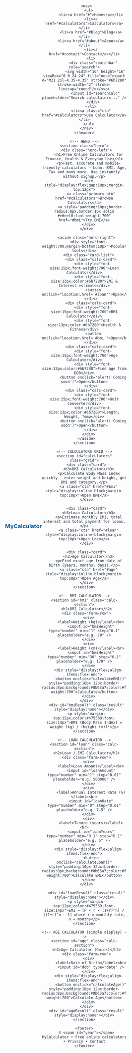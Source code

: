 <!doctype html>
<html lang="en">
<head>
  <meta charset="utf-8" />
  <meta name="viewport" content="width=device-width,initial-scale=1" />
  <title>MyCalculator — Free Online Calculators</title>
  <meta name="description" content="MyCalculator: Free online calculators — Loan, BMI, Age, Tax and more. Fast, simple and accurate tools for everyday use." />
  <style>
    /* ---------- BASIC RESET ---------- */
    *{box-sizing:border-box;margin:0;padding:0}
    html,body{height:100%;font-family:Inter, system-ui, -apple-system, "Segoe UI", Roboto, "Helvetica Neue", Arial; color:#1f2937}
    a{color:inherit;text-decoration:none}
    button{cursor:pointer}

    /* ---------- LAYOUT ---------- */
    .container{max-width:1100px;margin:0 auto;padding:20px}
    header{display:flex;align-items:center;justify-content:space-between;padding:14px 0}
    .logo{display:flex;align-items:center;gap:12px;font-weight:700;font-size:18px;color:#0b63a7}
    .logo svg{width:40px;height:40px}
    nav ul{display:flex;gap:18px;list-style:none;align-items:center}
    nav a{padding:8px 10px;border-radius:6px;font-weight:600;color:#374151}
    nav a:hover{background:#eef2ff;color:#0b63a7}

    .cta{background:#0b63a7;color:#fff;padding:8px 12px;border-radius:8px;font-weight:700}
    .searchbar{display:flex;align-items:center;background:#f3f4f6;border-radius:8px;padding:6px 10px;gap:8px}
    .searchbar input{border:0;background:transparent;outline:none;width:200px;font-size:14px}

    /* ---------- HERO ---------- */
    .hero{display:flex;align-items:center;gap:30px;padding:28px 0}
    .hero-left{flex:1}
    .hero h1{font-size:40px;line-height:1.02;color:#0b2540;margin-bottom:10px}
    .hero p{color:#4b5563;margin-bottom:14px}
    .hero .primary-btn{background:#0b63a7;color:#fff;padding:10px 16px;border-radius:8px;font-weight:700}

    .hero-right{width:360px;background:linear-gradient(180deg,#ffffff,#f8fafc);border-radius:12px;padding:18px;box-shadow:0 8px 30px rgba(6,78,59,0.05)}
    .card-list{display:grid;grid-template-columns:repeat(2,1fr);gap:10px}
    .calc-card{background:#fff;padding:10px;border-radius:10px;box-shadow:0 6px 18px rgba(13,42,71,0.04);display:flex;flex-direction:column;gap:8px}
    .calc-card button{margin-top:auto;padding:8px;border-radius:8px;border:0;background:#0b63a7;color:white;font-weight:700}

    /* ---------- GRID ---------- */
    .grid{display:grid;grid-template-columns:repeat(3,1fr);gap:18px;margin-top:26px}
    .card{background:#fff;padding:18px;border-radius:10px;box-shadow:0 8px 24px rgba(2,6,23,0.04)}
    .card h3{margin-bottom:8px;color:#0b3a66}
    .card p{color:#475569;font-size:14px;margin-bottom:12px}

    /* ---------- Calculator sections ---------- */
    .calc-section{margin-top:28px;background:#fff;padding:18px;border-radius:10px;box-shadow:0 6px 18px rgba(2,6,23,0.04)}
    .form-row{display:flex;gap:12px;margin-bottom:12px;flex-wrap:wrap}
    input[type=number], input[type=text], select{padding:10px;border:1px solid #e6e9ef;border-radius:8px;min-width:120px}
    .result{margin-top:12px;padding:12px;border-radius:8px;background:#f1f5f9;color:#0b2540;font-weight:700}

    /* ---------- FOOTER ---------- */
    footer{margin-top:40px;padding:18px 0;color:#64748b;text-align:center}

    /* ---------- RESPONSIVE ---------- */
    @media (max-width:900px){
      .grid{grid-template-columns:repeat(2,1fr)}
      .hero-right{display:none}
      .searchbar input{width:120px}
    }
    @media (max-width:600px){
      header{flex-direction:column;align-items:flex-start;gap:10px}
      .grid{grid-template-columns:1fr}
      .hero{flex-direction:column}
      .hero h1{font-size:28px}
    }
  </style>
</head>
<body>
  <div class="container">
    <!-- HEADER -->
    <header>
      <div class="logo">
        <!-- Simple inline SVG logo -->
        <svg viewBox="0 0 48 48" fill="none" xmlns="http://www.w3.org/2000/svg" aria-hidden="true">
          <rect x="4" y="6" width="40" height="36" rx="6" fill="#e6f2ff"/>
          <rect x="10" y="12" width="28" height="6" rx="2" fill="#0b63a7"/>
          <g transform="translate(10,22)" fill="#0b63a7">
            <circle cx="4" cy="4" r="3"/>
            <circle cx="12" cy="4" r="3"/>
            <circle cx="20" cy="4" r="3"/>
            <circle cx="4" cy="12" r="3"/>
            <circle cx="12" cy="12" r="3"/>
            <circle cx="20" cy="12" r="3"/>
          </g>
        </svg>
        MyCalculator
      </div>

      <nav>
        <ul>
          <li><a href="#">Home</a></li>
          <li><a href="#calculators">Calculators</a></li>
          <li><a href="#blog">Blog</a></li>
          <li><a href="#about">About</a></li>
          <li><a href="#contact">Contact</a></li>
          <li>
            <div class="searchbar" role="search">
              <svg width="16" height="16" viewBox="0 0 24 24" fill="none"><path d="M21 21l-4.35-4.35" stroke="#6b7280" stroke-width="2" stroke-linecap="round"/></svg>
              <input id="searchCalc" placeholder="Search calculators..." />
            </div>
          </li>
          <li><a class="cta" href="#calculators">Use Calculator</a></li>
        </ul>
      </nav>
    </header>

    <!-- HERO -->
    <section class="hero">
      <div class="hero-left">
        <h1>Free Online Calculators for Finance, Health & Everyday Use</h1>
        <p>Fast, accurate and mobile-friendly calculators — Loan, BMI, Age, Tax and many more. Use instantly without signup.</p>
        <div style="display:flex;gap:10px;margin-top:12px">
          <a class="primary-btn" href="#calculators">Browse Calculators</a>
          <a style="padding:10px;border-radius:8px;border:1px solid #e6eef8;font-weight:700" href="#bmi">Try BMI</a>
        </div>
      </div>

      <aside class="hero-right">
        <div style="font-weight:700;margin-bottom:10px">Popular tools</div>
        <div class="card-list">
          <div class="calc-card">
            <div style="font-size:15px;font-weight:700">Loan Calculator</div>
            <div style="font-size:13px;color:#6b7280">EMI & Interest estimate</div>
            <button onclick="location.href='#loan'">Open</button>
          </div>
          <div class="calc-card">
            <div style="font-size:15px;font-weight:700">BMI Calculator</div>
            <div style="font-size:13px;color:#6b7280">Health & Fitness</div>
            <button onclick="location.href='#bmi'">Open</button>
          </div>
          <div class="calc-card">
            <div style="font-size:15px;font-weight:700">Age Calculator</div>
            <div style="font-size:13px;color:#6b7280">Find age from DOB</div>
            <button onclick="alert('Coming soon')">Open</button>
          </div>
          <div class="calc-card">
            <div style="font-size:15px;font-weight:700">Unit Converter</div>
            <div style="font-size:13px;color:#6b7280">Length, Weight, Temp</div>
            <button onclick="alert('Coming soon')">Open</button>
          </div>
        </div>
      </aside>
    </section>

    <!-- CALCULATORS GRID -->
    <section id="calculators" class="grid">
      <div class="card">
        <h3>BMI Calculator</h3>
        <p>Calculate Body Mass Index quickly — enter weight and height, get BMI and category.</p>
        <a class="cta" href="#bmi" style="display:inline-block;margin-top:10px">Open BMI</a>
      </div>

      <div class="card">
        <h3>Loan Calculator</h3>
        <p>Estimate monthly EMI, total interest and total payment for loans.</p>
        <a class="cta" href="#loan" style="display:inline-block;margin-top:10px">Open Loan</a>
      </div>

      <div class="card">
        <h3>Age Calculator</h3>
        <p>Find exact age from date of birth (years, months, days).</p>
        <a class="cta" href="#age" style="display:inline-block;margin-top:10px">Open Age</a>
      </div>
    </section>

    <!-- BMI CALCULATOR -->
    <section id="bmi" class="calc-section">
      <h2>BMI Calculator</h2>
      <div class="form-row">
        <div>
          <label>Weight (kg)</label><br>
          <input id="bmiWeight" type="number" min="1" step="0.1" placeholder="e.g. 70" />
        </div>
        <div>
          <label>Height (cm)</label><br>
          <input id="bmiHeight" type="number" min="30" step="0.1" placeholder="e.g. 170" />
        </div>
        <div style="display:flex;align-items:flex-end">
          <button onclick="calculateBMI()" style="padding:10px 12px;border-radius:8px;background:#0b63a7;color:#fff;border:0;font-weight:700">Calculate</button>
        </div>
      </div>
      <div id="bmiResult" class="result" style="display:none"></div>
      <p style="margin-top:12px;color:#475569;font-size:14px">BMI (Body Mass Index) = weight (kg) / (height (m))²</p>
    </section>

    <!-- LOAN CALCULATOR -->
    <section id="loan" class="calc-section">
      <h2>Loan / EMI Calculator</h2>
      <div class="form-row">
        <div>
          <label>Loan Amount</label><br>
          <input id="loanAmount" type="number" min="1" step="0.01" placeholder="e.g. 500000" />
        </div>
        <div>
          <label>Annual Interest Rate (%)</label><br>
          <input id="loanRate" type="number" min="0" step="0.01" placeholder="e.g. 7.5" />
        </div>
        <div>
          <label>Tenure (years)</label><br>
          <input id="loanYears" type="number" min="0.1" step="0.1" placeholder="e.g. 5" />
        </div>
        <div style="display:flex;align-items:flex-end">
          <button onclick="calculateLoan()" style="padding:10px 12px;border-radius:8px;background:#0b63a7;color:#fff;border:0;font-weight:700">Calculate EMI</button>
        </div>
      </div>

      <div id="loanResult" class="result" style="display:none"></div>
      <p style="margin-top:12px;color:#475569;font-size:14px">EMI = [P × r × (1+r)^n] / [(1+r)^n – 1] where r = monthly rate, n = months</p>
    </section>

    <!-- AGE CALCULATOR (simple display) -->
    <section id="age" class="calc-section">
      <h2>Age Calculator (Quick)</h2>
      <div class="form-row">
        <div>
          <label>Date of Birth</label><br>
          <input id="dob" type="date" />
        </div>
        <div style="display:flex;align-items:flex-end">
          <button onclick="calculateAge()" style="padding:10px 12px;border-radius:8px;background:#0b63a7;color:#fff;border:0;font-weight:700">Calculate Age</button>
        </div>
      </div>
      <div id="ageResult" class="result" style="display:none"></div>
    </section>

    <footer>
      © <span id="year"></span> MyCalculator • Free online calculators • Privacy • Contact
    </footer>
  </div>

  <script>
    // set year
    document.getElementById('year').textContent = new Date().getFullYear();

    // SEARCH (basic)
    document.getElementById('searchCalc').addEventListener('keydown', function(e){
      if(e.key === 'Enter'){
        const q = this.value.trim().toLowerCase();
        if(!q) return;
        // very simple search mapping
        if(q.includes('bmi')) location.href = '#bmi';
        else if(q.includes('loan') || q.includes('emi')) location.href = '#loan';
        else if(q.includes('age')) location.href = '#age';
        else alert('No direct match found. Try keywords: bmi, loan, age');
      }
    });

    // BMI CALC
    function calculateBMI(){
      const w = parseFloat(document.getElementById('bmiWeight').value);
      const hcm = parseFloat(document.getElementById('bmiHeight').value);
      const out = document.getElementById('bmiResult');

      if(!w || !hcm){ out.style.display='block'; out.textContent = 'Please enter weight and height.'; return; }

      const h = hcm / 100;
      const bmi = w / (h*h);
      const bmiRounded = Math.round(bmi * 10) / 10;
      let cat = '';
      if(bmi < 18.5) cat = 'Underweight';
      else if(bmi < 25) cat = 'Normal weight';
      else if(bmi < 30) cat = 'Overweight';
      else cat = 'Obesity';

      out.style.display='block';
      out.innerHTML = `Your BMI is <strong>${bmiRounded}</strong> — <em>${cat}</em>`;
    }

    // LOAN CALC
    function calculateLoan(){
      const P = parseFloat(document.getElementById('loanAmount').value);
      const annualRate = parseFloat(document.getElementById('loanRate').value);
      const years = parseFloat(document.getElementById('loanYears').value);
      const out = document.getElementById('loanResult');

      if(!P || !annualRate || !years){ out.style.display='block'; out.textContent='Please enter amount, interest rate and tenure.'; return; }

      const r = (annualRate / 100) / 12; // monthly rate
      const n = Math.round(years * 12);
      const numerator = P * r * Math.pow(1 + r, n);
      const denominator = Math.pow(1 + r, n) - 1;
      const emi = numerator / denominator;
      const totalPayment = emi * n;
      const totalInterest = totalPayment - P;

      out.style.display='block';
      out.innerHTML = `
        EMI (monthly): <strong>${emi.toFixed(2)}</strong><br>
        Total Interest: <strong>${totalInterest.toFixed(2)}</strong><br>
        Total Payment: <strong>${totalPayment.toFixed(2)}</strong>
      `;
    }

    // AGE CALC
    function calculateAge(){
      const dob = document.getElementById('dob').value;
      const out = document.getElementById('ageResult');
      if(!dob){ out.style.display='block'; out.textContent='Please choose your date of birth.'; return; }

      const birth = new Date(dob);
      const now = new Date();
      if(birth > now){ out.style.display='block'; out.textContent='Date of birth cannot be in future.'; return; }

      let years = now.getFullYear() - birth.getFullYear();
      let months = now.getMonth() - birth.getMonth();
      let days = now.getDate() - birth.getDate();

      if(days < 0){
        const prevMonth = new Date(now.getFullYear(), now.getMonth(), 0);
        days += prevMonth.getDate();
        months--;
      }
      if(months < 0){
        months += 12;
        years--;
      }

      out.style.display='block';
      out.innerHTML = `Age: <strong>${years}</strong> years, <strong>${months}</strong> months, <strong>${days}</strong> days.`;
    }
  </script>
</body>
</html>
